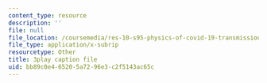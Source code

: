 ```yaml
---
content_type: resource
description: ''
file: null
file_location: /coursemedia/res-10-s95-physics-of-covid-19-transmission-fall-2020/bb89c0e465205a7296e3c2f5143ac65c_wfLISAzXYns.vtt
file_type: application/x-subrip
resourcetype: Other
title: 3play caption file
uid: bb89c0e4-6520-5a72-96e3-c2f5143ac65c
---
```

